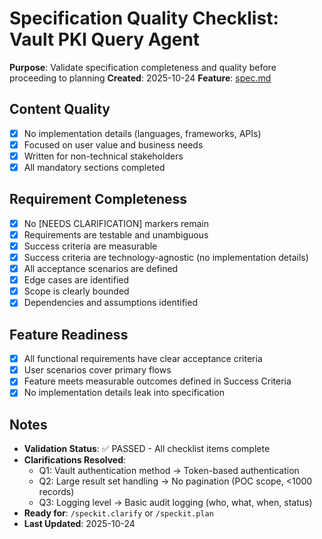# Specification Quality Checklist: Vault PKI Query Agent

**Purpose**: Validate specification completeness and quality before proceeding to planning
**Created**: 2025-10-24
**Feature**: [spec.md](../spec.md)

## Content Quality

- [x] No implementation details (languages, frameworks, APIs)
- [x] Focused on user value and business needs
- [x] Written for non-technical stakeholders
- [x] All mandatory sections completed

## Requirement Completeness

- [x] No [NEEDS CLARIFICATION] markers remain
- [x] Requirements are testable and unambiguous
- [x] Success criteria are measurable
- [x] Success criteria are technology-agnostic (no implementation details)
- [x] All acceptance scenarios are defined
- [x] Edge cases are identified
- [x] Scope is clearly bounded
- [x] Dependencies and assumptions identified

## Feature Readiness

- [x] All functional requirements have clear acceptance criteria
- [x] User scenarios cover primary flows
- [x] Feature meets measurable outcomes defined in Success Criteria
- [x] No implementation details leak into specification

## Notes

- **Validation Status**: ✅ PASSED - All checklist items complete
- **Clarifications Resolved**: 
  - Q1: Vault authentication method → Token-based authentication
  - Q2: Large result set handling → No pagination (POC scope, <1000 records)
  - Q3: Logging level → Basic audit logging (who, what, when, status)
- **Ready for**: `/speckit.clarify` or `/speckit.plan`
- **Last Updated**: 2025-10-24
